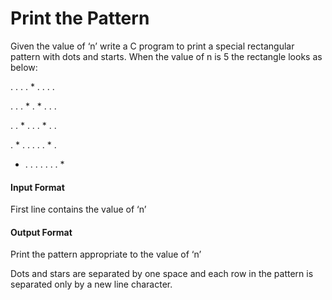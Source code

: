 # Print the Pattern

Given the value of ‘n’ write a C program to print a special rectangular pattern
with dots and starts. When the value of n is 5 the rectangle looks as below:

. . . . * . . . .

. . . * . * . . .

. . * . . . * . .

. * . . . . . * .

* . . . . . . . *

#### Input Format

First line contains the value of ‘n’

#### Output Format

Print the pattern appropriate to the value of ‘n’

Dots and stars are separated by one space and each row in the pattern is
separated only by a new line character.